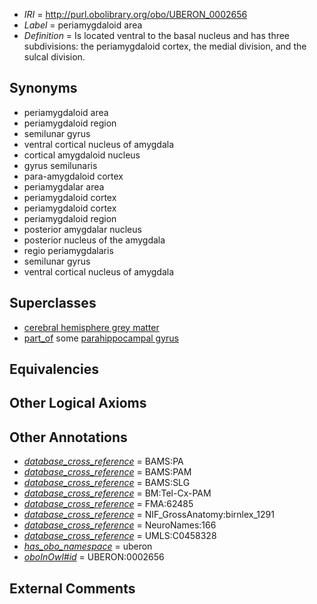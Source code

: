 * *IRI* = http://purl.obolibrary.org/obo/UBERON_0002656
 * *Label* = periamygdaloid area
 * *Definition* = Is located ventral to the basal nucleus and has three subdivisions: the periamygdaloid cortex, the medial division, and the sulcal division.

## Synonyms

 * periamygdaloid area
 * periamygdaloid region
 * semilunar gyrus
 * ventral cortical nucleus of amygdala
 * cortical amygdaloid nucleus
 * gyrus semilunaris
 * para-amygdaloid cortex
 * periamygdalar area
 * periamygdaloid cortex
 * periamygdaloid cortex
 * periamygdaloid region
 * posterior amygdalar nucleus
 * posterior nucleus of the amygdala
 * regio periamygdalaris
 * semilunar gyrus
 * ventral cortical nucleus of amygdala

## Superclasses

 * [cerebral hemisphere grey matter](../../UBERON/01/UBERON_0005401.md)
 * [part_of](../../BFO/50/BFO_0000050.md) some [parahippocampal gyrus](../../UBERON/73/UBERON_0002973.md)

## Equivalencies


## Other Logical Axioms


## Other Annotations

 * *[database_cross_reference](../../ef/oboInOwl#hasDbXref.md)* = BAMS:PA
 * *[database_cross_reference](../../ef/oboInOwl#hasDbXref.md)* = BAMS:PAM
 * *[database_cross_reference](../../ef/oboInOwl#hasDbXref.md)* = BAMS:SLG
 * *[database_cross_reference](../../ef/oboInOwl#hasDbXref.md)* = BM:Tel-Cx-PAM
 * *[database_cross_reference](../../ef/oboInOwl#hasDbXref.md)* = FMA:62485
 * *[database_cross_reference](../../ef/oboInOwl#hasDbXref.md)* = NIF_GrossAnatomy:birnlex_1291
 * *[database_cross_reference](../../ef/oboInOwl#hasDbXref.md)* = NeuroNames:166
 * *[database_cross_reference](../../ef/oboInOwl#hasDbXref.md)* = UMLS:C0458328
 * *[has_obo_namespace](../../ce/oboInOwl#hasOBONamespace.md)* = uberon
 * *[oboInOwl#id](../../id/oboInOwl#id.md)* = UBERON:0002656

## External Comments

